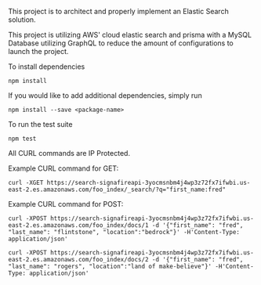 This project is to architect and properly implement an Elastic Search solution.

This project is utilizing AWS' cloud elastic search and prisma with a MySQL Database utilizing GraphQL to reduce the amount of configurations to launch the project.

To install dependencies

    npm install

If you would like to add additional dependencies, simply run

    npm install --save <package-name>

To run the test suite

    npm test

All CURL commands are IP Protected.

Example CURL command for GET:

```curl -XGET https://search-signafireapi-3yocmsnbm4j4wp3z72fx7ifwbi.us-east-2.es.amazonaws.com/foo_index/_search/?q="first_name:fred"```

Example CURL command for POST:

```curl -XPOST https://search-signafireapi-3yocmsnbm4j4wp3z72fx7ifwbi.us-east-2.es.amazonaws.com/foo_index/docs/1 -d '{"first_name": "fred", "last_name": "flintstone", "location":"bedrock"}' -H'Content-Type: application/json'```

```curl -XPOST https://search-signafireapi-3yocmsnbm4j4wp3z72fx7ifwbi.us-east-2.es.amazonaws.com/foo_index/docs/2 -d '{"first_name": "fred", "last_name": "rogers", "location":"land of make-believe"}' -H'Content-Type: application/json'```

